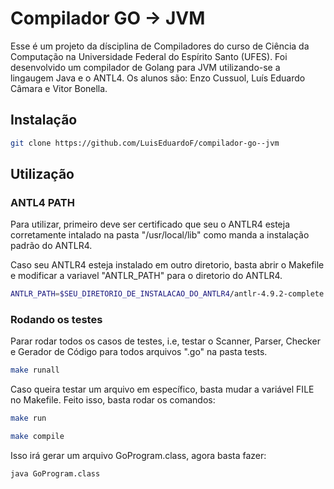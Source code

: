 # Compilador GO -> JVM

Esse é um projeto da dísciplina de Compiladores do curso de Ciência da Computação na Universidade Federal do Espírito Santo (UFES). Foi desenvolvido um compilador de Golang para JVM utilizando-se a lingaugem Java e o ANTL4. Os alunos são: Enzo Cussuol, Luís Eduardo Câmara e Vitor Bonella.

## Instalação

```sh
git clone https://github.com/LuisEduardoF/compilador-go--jvm
```

## Utilização

### ANTL4 PATH
Para utilizar, primeiro deve ser certificado que seu o ANTLR4 esteja corretamente intalado na pasta "/usr/local/lib" como manda a instalação padrão do ANTLR4.

Caso seu ANTLR4 esteja instalado em outro diretorio, basta abrir o Makefile e modificar a variavel "ANTLR_PATH" para o diretorio do ANTLR4.

```sh
ANTLR_PATH=$SEU_DIRETORIO_DE_INSTALACAO_DO_ANTLR4/antlr-4.9.2-complete.jar
```
### Rodando os testes

Parar rodar todos os casos de testes, i.e, testar o Scanner, Parser, Checker e Gerador de Código para todos arquivos ".go" na pasta tests.

```sh
make runall
```

Caso queira testar um arquivo em específico, basta mudar a variável FILE no Makefile. Feito isso, basta rodar os comandos:

```sh
make run
```

```sh
make compile
```

Isso irá gerar um arquivo GoProgram.class, agora basta fazer:

```sh
java GoProgram.class
```
